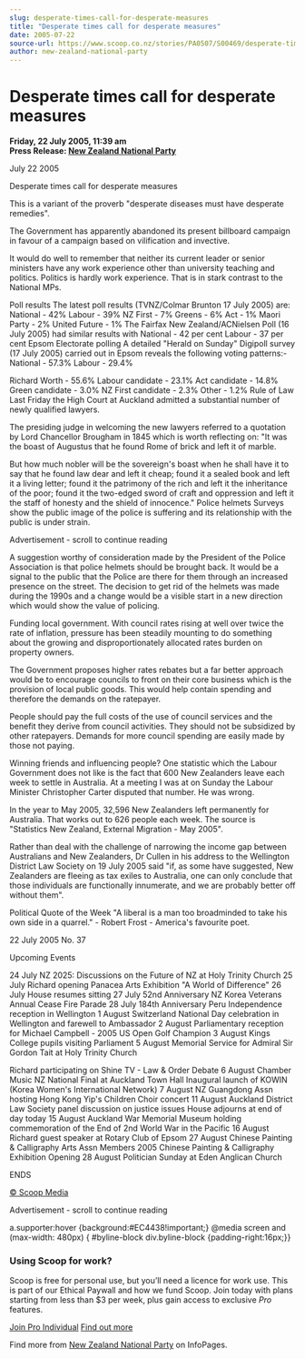 ```yaml
---
slug: desperate-times-call-for-desperate-measures
title: "Desperate times call for desperate measures"
date: 2005-07-22
source-url: https://www.scoop.co.nz/stories/PA0507/S00469/desperate-times-call-for-desperate-measures.htm
author: new-zealand-national-party
---
```

Desperate times call for desperate measures
===========================================

**Friday, 22 July 2005, 11:39 am**  
**Press Release: [New Zealand National Party](https://info.scoop.co.nz/New_Zealand_National_Party)**

July 22 2005

Desperate times call for desperate measures

This is a variant of the proverb "desperate diseases must have desperate remedies".

The Government has apparently abandoned its present billboard campaign in favour of a campaign based on vilification and invective.

It would do well to remember that neither its current leader or senior ministers have any work experience other than university teaching and politics. Politics is hardly work experience. That is in stark contrast to the National MPs.

Poll results The latest poll results (TVNZ/Colmar Brunton 17 July 2005) are: National - 42% Labour - 39% NZ First - 7% Greens - 6% Act - 1% Maori Party - 2% United Future - 1% The Fairfax New Zealand/ACNielsen Poll (16 July 2005) had similar results with National - 42 per cent Labour - 37 per cent Epsom Electorate polling A detailed "Herald on Sunday" Digipoll survey (17 July 2005) carried out in Epsom reveals the following voting patterns:- National - 57.3% Labour - 29.4%

Richard Worth - 55.6% Labour candidate - 23.1% Act candidate - 14.8% Green candidate - 3.0% NZ First candidate - 2.3% Other - 1.2% Rule of Law Last Friday the High Court at Auckland admitted a substantial number of newly qualified lawyers.

The presiding judge in welcoming the new lawyers referred to a quotation by Lord Chancellor Brougham in 1845 which is worth reflecting on: "It was the boast of Augustus that he found Rome of brick and left it of marble.

But how much nobler will be the sovereign's boast when he shall have it to say that he found law dear and left it cheap; found it a sealed book and left it a living letter; found it the patrimony of the rich and left it the inheritance of the poor; found it the two-edged sword of craft and oppression and left it the staff of honesty and the shield of innocence." Police helmets Surveys show the public image of the police is suffering and its relationship with the public is under strain.

Advertisement - scroll to continue reading





A suggestion worthy of consideration made by the President of the Police Association is that police helmets should be brought back. It would be a signal to the public that the Police are there for them through an increased presence on the street. The decision to get rid of the helmets was made during the 1990s and a change would be a visible start in a new direction which would show the value of policing.

Funding local government. With council rates rising at well over twice the rate of inflation, pressure has been steadily mounting to do something about the growing and disproportionately allocated rates burden on property owners.

The Government proposes higher rates rebates but a far better approach would be to encourage councils to front on their core business which is the provision of local public goods. This would help contain spending and therefore the demands on the ratepayer.

People should pay the full costs of the use of council services and the benefit they derive from council activities. They should not be subsidized by other ratepayers. Demands for more council spending are easily made by those not paying.

Winning friends and influencing people? One statistic which the Labour Government does not like is the fact that 600 New Zealanders leave each week to settle in Australia. At a meeting I was at on Sunday the Labour Minister Christopher Carter disputed that number. He was wrong.

In the year to May 2005, 32,596 New Zealanders left permanently for Australia. That works out to 626 people each week. The source is "Statistics New Zealand, External Migration - May 2005".

Rather than deal with the challenge of narrowing the income gap between Australians and New Zealanders, Dr Cullen in his address to the Wellington District Law Society on 19 July 2005 said "if, as some have suggested, New Zealanders are fleeing as tax exiles to Australia, one can only conclude that those individuals are functionally innumerate, and we are probably better off without them".

Political Quote of the Week "A liberal is a man too broadminded to take his own side in a quarrel." - Robert Frost - America's favourite poet.

22 July 2005 No. 37

Upcoming Events

24 July NZ 2025: Discussions on the Future of NZ at Holy Trinity Church 25 July Richard opening Panacea Arts Exhibition "A World of Difference" 26 July House resumes sitting 27 July 52nd Anniversary NZ Korea Veterans Annual Cease Fire Parade 28 July 184th Anniversary Peru Independence reception in Wellington 1 August Switzerland National Day celebration in Wellington and farewell to Ambassador 2 August Parliamentary reception for Michael Campbell - 2005 US Open Golf Champion 3 August Kings College pupils visiting Parliament 5 August Memorial Service for Admiral Sir Gordon Tait at Holy Trinity Church

Richard participating on Shine TV - Law & Order Debate 6 August Chamber Music NZ National Final at Auckland Town Hall Inaugural launch of KOWIN (Korea Women's International Network) 7 August NZ Guangdong Assn hosting Hong Kong Yip's Children Choir concert 11 August Auckland District Law Society panel discussion on justice issues House adjourns at end of day today 15 August Auckland War Memorial Museum holding commemoration of the End of 2nd World War in the Pacific 16 August Richard guest speaker at Rotary Club of Epsom 27 August Chinese Painting & Calligraphy Arts Assn Members 2005 Chinese Painting & Calligraphy Exhibition Opening 28 August Politician Sunday at Eden Anglican Church

ENDS  

[© Scoop Media](http://www.scoop.co.nz/about/terms.html)  

Advertisement - scroll to continue reading



a.supporter:hover {background:#EC4438!important;} @media screen and (max-width: 480px) { #byline-block div.byline-block {padding-right:16px;}}

### Using Scoop for work?

Scoop is free for personal use, but you’ll need a licence for work use. This is part of our Ethical Paywall and how we fund Scoop. Join today with plans starting from less than $3 per week, plus gain access to exclusive _Pro_ features.  
  
[Join Pro Individual](https://pro.scoop.co.nz/Individual/?from=ProIn24) [Find out more](https://pro.scoop.co.nz/using-scoop-for-work/?from=ProIn24)

Find more from [New Zealand National Party](https://info.scoop.co.nz/New_Zealand_National_Party) on InfoPages.